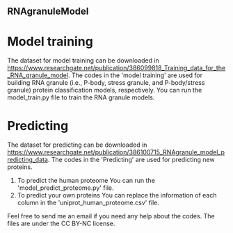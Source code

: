 ## RNAgranuleModel
# Model training
The dataset for model training can be downloaded in https://www.researchgate.net/publication/386099818_Training_data_for_the_RNA_granule_model.
The codes in the 'model training' are used for building RNA granule (i.e., P-body, stress granule, and P-body/stress granule) protein classification models, respectively.
You can run the model_train.py file to train the RNA granule models.

# Predicting
The dataset for predicting can be downloaded in https://www.researchgate.net/publication/386100715_RNAgranule_model_predicting_data.
The codes in the 'Predicting' are used for predicting new proteins.
1. To predict the human proteome
   You can run the 'model_predict_proteome.py' file.
2. To predict your own proteins
   You can replace the information of each column in the 'uniprot_human_proteome.csv' file.

Feel free to send me an email if you need any help about the codes.
The files are under the CC BY-NC license.
